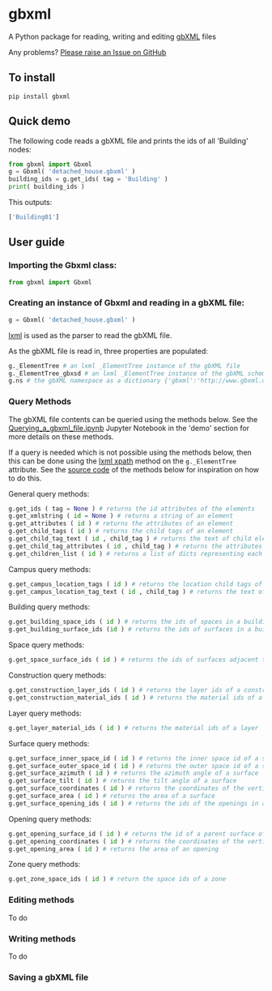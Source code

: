 # gbxml
A Python package for reading, writing and editing [gbXML](https://www.gbxml.org/) files

Any problems? [Please raise an Issue on GitHub](https://github.com/building-energy/gbxml/issues)

## To install

```
pip install gbxml
```

## Quick demo

The following code reads a gbXML file and prints the ids of all 'Building' nodes:

```python
from gbxml import Gbxml
g = Gbxml( 'detached_house.gbxml' )
building_ids = g.get_ids( tag = 'Building' ) 
print( building_ids )
```
This outputs:
```python
['Building01']
```

## User guide

### Importing the Gbxml class:

```python
from gbxml import Gbxml
```

### Creating an instance of Gbxml and reading in a gbXML file:

```python
g = Gbxml( 'detached_house.gbxml' )
```

[lxml](https://lxml.de/) is used as the parser to read the gbXML file. 

As the gbXML file is read in, three properties are populated:

```python
g._ElementTree # an lxml _ElementTree instance of the gbXML file
g._ElementTree_gbxsd # an lxml _ElementTree instance of the gbXML schema file
g.ns # the gbXML namespace as a dictionary {'gbxml':'http://www.gbxml.org/schema'}
```

### Query Methods

The gbXML file contents can be queried using the methods below. See the [Querying_a_gbxml_file.ipynb](https://nbviewer.jupyter.org/github/building-energy/gbxml/blob/master/demo/Querying_a_gbxml_file.ipynb) Jupyter Notebook in the 'demo' section for more details on these methods.

If a query is needed which is not possible using the methods below, then this can be done using the [lxml xpath](https://lxml.de/xpathxslt.html) method on the `g._ElementTree` attribute. See the [source code](https://github.com/building-energy/gbxml/blob/master/gbxml/gbxml.py) of the methods below for inspiration on how to do this.

General query methods:

```python
g.get_ids ( tag = None ) # returns the id attributes of the elements
g.get_xmlstring ( id = None ) # returns a string of an element
g.get_attributes ( id ) # returns the attributes of an element
g.get_child_tags ( id ) # returns the child tags of an element
g.get_child_tag_text ( id , child_tag ) # returns the text of child elements
g.get_child_tag_attributes ( id , child_tag ) # returns the attributes of child elements
g.get_children_list ( id ) # returns a list of dicts representing each child element
```

Campus query methods:

```python
g.get_campus_location_tags ( id ) # returns the location child tags of a campus
g.get_campus_location_tag_text ( id , child_tag ) # returns the text of location child elements of a campus
```

Building query methods:

```python
g.get_building_space_ids ( id ) # returns the ids of spaces in a building
g.get_building_surface_ids (id ) # returns the ids of surfaces in a building
```

Space query methods:

```python
g.get_space_surface_ids ( id ) # returns the ids of surfaces adjacent to a space
```

Construction query methods:

```python
g.get_construction_layer_ids ( id ) # returns the layer ids of a construction
g.get_construction_material_ids ( id ) # returns the material ids of a construction
```

Layer query methods:

```python
g.get_layer_material_ids ( id ) # returns the material ids of a layer
```

Surface query methods:

```python
g.get_surface_inner_space_id ( id ) # returns the inner space id of a surface
g.get_surface_outer_space_id ( id ) # returns the outer space id of a surface
g.get_surface_azimuth ( id ) # returns the azimuth angle of a surface
g.get_surface_tilt ( id ) # returns the tilt angle of a surface
g.get_surface_coordinates ( id ) # returns the coordinates of the vertices of a surface
g.get_surface_area ( id ) # returns the area of a surface
g.get_surface_opening_ids ( id ) # returns the ids of the openings in a surface
```

Opening query methods:

```python
g.get_opening_surface_id ( id ) # returns the id of a parent surface of an opening
g.get_opening_coordinates ( id ) # returns the coordinates of the vertices of an opening
g.get_opening_area ( id ) # returns the area of an opening
```

Zone query methods:

```python
g.get_zone_space_ids ( id ) # return the space ids of a zone
```

### Editing methods

To do



### Writing methods

To do



### Saving a gbXML file





